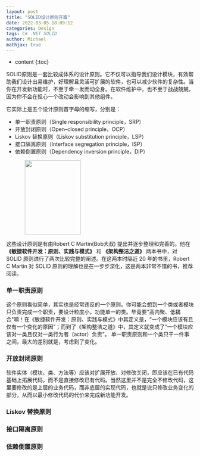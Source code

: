 ```yaml
---
layout: post
title: "SOLID设计原则开篇"
date: 2022-03-05 18:09:12
categories: Design
tags: C# .NET SOLID
author: Michael
mathjax: true
---
```


* content
{:toc}

SOLID原则是一套比较成体系的设计原则。它不仅可以指导我们设计模块，有效帮助我们设计出易维护，好理解且灵活可扩展的软件，也可以减少软件的复杂性。当你在开发新功能时，不至于牵一发而动全身。在软件维护中，也不至于战战兢兢，因为你不会在担心一个改动会影响到其他组件。

它实际上是五个设计原则首字母的缩写，分别是：
- 单一职责原则（Single responsibility principle，SRP）
- 开放封闭原则（Open–closed principle，OCP）
- Liskov 替换原则（Liskov substitution principle，LSP）
- 接口隔离原则（Interface segregation principle，ISP）
- 依赖倒置原则（Dependency inversion principle，DIP）

<img style="width:150px;height:200px; margin:0px 50px" src="https://yuanzhitang.github.io/images/bob.jpeg"/>



这些设计原则是有由Robert C Martin(Bob大叔) 提出并逐步整理和完善的。他在 **《敏捷软件开发：原则、实践与模式》** 和 **《架构整洁之道》** 两本书中，对 SOLID 原则进行了两次比较完整的阐述。在这两本时隔近 20 年的书里，Robert C Martin 对 SOLID 原则的理解也是在一步步深化，这是两本非常不错的书，推荐阅读。

### 单一职责原则
这个原则看似简单，其实也是经常违反的一个原则。你可能会想到一个类或者模块只负责完成一个职责，要设计粒度小，功能单一的类。毕竟要"高内聚、低耦合"嘛！在《敏捷软件开发：原则、实践与模式》中其定义是，“一个模块应该有且仅有一个变化的原因”；而到了《架构整洁之道》中，其定义就变成了“一个模块应该对一类且仅对一类行为者（actor）负责”。
单一职责原则和一个类只干一件事之间，最大的差别就是，考虑到了变化。
### 开放封闭原则
软件实体（模块、类、方法等）应该对扩展开放、对修改关闭，即应该在已有代码基础上拓展代码，而不是直接修改已有代码。当然这里并不是完全不修改代码，这里要修改的是上层的业务代码，而非底层的实现代码，也就是说只修改业务变化的部分，从而以最小修改代码的代价来完成新功能开发。
### Liskov 替换原则
### 接口隔离原则
### 依赖倒置原则
